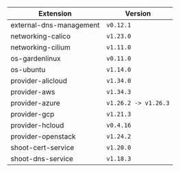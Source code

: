 | Extension      |  Version | 
| ----------- | ----------- |
|external-dns-management|```v0.12.1```|
|networking-calico|```v1.23.0```|
|networking-cilium|```v1.11.0```|
|os-gardenlinux|```v0.11.0```|
|os-ubuntu|```v1.14.0```|
|provider-alicloud|```v1.34.0```|
|provider-aws|```v1.34.3```|
|provider-azure|```v1.26.2 -> v1.26.3```|
|provider-gcp|```v1.21.3```|
|provider-hcloud|```v0.4.16```|
|provider-openstack|```v1.24.2```|
|shoot-cert-service|```v1.20.0```|
|shoot-dns-service|```v1.18.3```|
